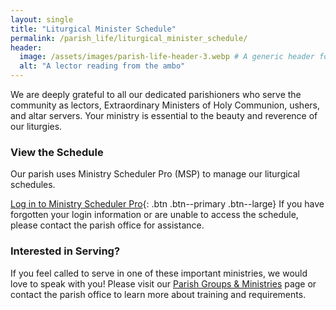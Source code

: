 ```yaml
---
layout: single
title: "Liturgical Minister Schedule"
permalink: /parish_life/liturgical_minister_schedule/
header:
  image: /assets/images/parish-life-header-3.webp # A generic header for this section
  alt: "A lector reading from the ambo"
---
```


We are deeply grateful to all our dedicated parishioners who serve the community as lectors, Extraordinary Ministers of Holy Communion, ushers, and altar servers. Your ministry is essential to the beauty and reverence of our liturgies.

### View the Schedule
Our parish uses Ministry Scheduler Pro (MSP) to manage our liturgical schedules.

[Log in to Ministry Scheduler Pro](https://www.rotundasoftware.com/ministry_scheduler_pro/){: .btn .btn--primary .btn--large}
If you have forgotten your login information or are unable to access the schedule, please contact the parish office for assistance.

### Interested in Serving?
If you feel called to serve in one of these important ministries, we would love to speak with you! Please visit our [Parish Groups & Ministries](/formation/parish-groups/) page or contact the parish office to learn more about training and requirements.